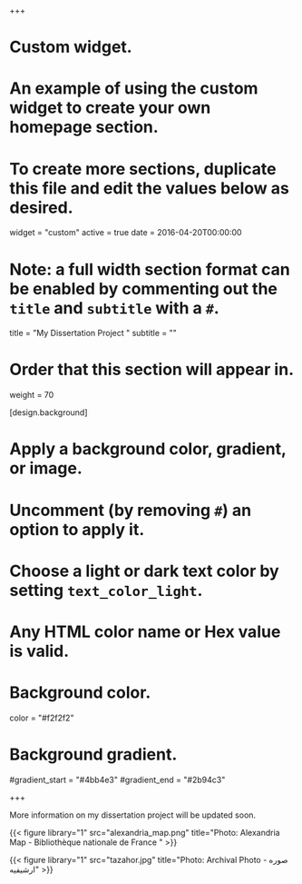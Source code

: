 +++
# Custom widget.
# An example of using the custom widget to create your own homepage section.
# To create more sections, duplicate this file and edit the values below as desired.
widget = "custom"
active = true
date = 2016-04-20T00:00:00

# Note: a full width section format can be enabled by commenting out the `title` and `subtitle` with a `#`.
title = "My Dissertation Project  "
subtitle = ""

# Order that this section will appear in.
weight = 70

[design.background]
  # Apply a background color, gradient, or image.
  #   Uncomment (by removing `#`) an option to apply it.
  #   Choose a light or dark text color by setting `text_color_light`.
  #   Any HTML color name or Hex value is valid.

  # Background color.
   color = "#f2f2f2"
  
  # Background gradient.
  #gradient_start = "#4bb4e3"
  #gradient_end = "#2b94c3"

+++

More information on my dissertation project will be updated soon.

{{< figure library="1" src="alexandria_map.png" title="Photo: Alexandria Map - Bibliothèque nationale de France " >}}

{{< figure library="1" src="tazahor.jpg" title="Photo: Archival Photo - صوره ارشيفيه" >}}



